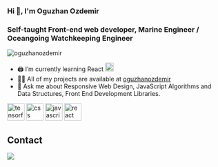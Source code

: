 ### Hi 👋, I'm Oguzhan Ozdemir
### Self-taught Front-end web developer, Marine Engineer / Oceangoing Watchkeeping Engineer

<p align="left"> <img src="https://komarev.com/ghpvc/?username=oguzhanozdemir" alt="oguzhanozdemir" /> </p>

- 🖨️ I’m currently learning React <img src="https://www.vectorlogo.zone/logos/reactjs/reactjs-icon.svg" alt="react" width="20" height="20"/>
- 👨‍💻 All of my projects are available at [oguzhanozdemir](https://github.com/OuzOzdemir)
- 💬 Ask me about Responsive Web Design, JavaScript Algorithms and Data Structures, Front End Development Libraries.

<p align="left"> <img src="https://www.vectorlogo.zone/logos/w3_html5/w3_html5-icon.svg" alt="tensorflow" width="40" height="40"/>
   <img src="https://www.vectorlogo.zone/logos/w3_css/w3_css-official.svg" alt="css" width="40" height="40"/>
   <img src="https://www.vectorlogo.zone/logos/javascript/javascript-icon.svg" alt="javascript" width="40" height="40"/>
   <img src="https://www.vectorlogo.zone/logos/reactjs/reactjs-icon.svg" alt="react" width="40" height="40"/>
</p>

##  Contact
[![](https://img.shields.io/badge/linkedin-%2312100E.svg?&style=for-the-badge&logo=linkedin&logoColor=white)](https://www.linkedin.com/in/0zdemir0guzhan/)